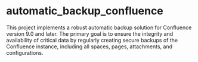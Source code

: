 # automatic_backup_confluence
This project implements a robust automatic backup solution for Confluence version 9.0 and later. The primary goal is to ensure the integrity and availability of critical data by regularly creating secure backups of the Confluence instance, including all spaces, pages, attachments, and configurations.
